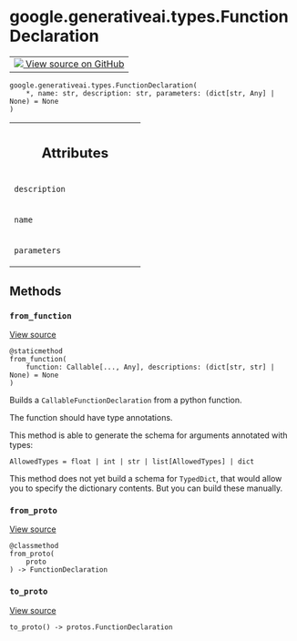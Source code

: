 <div itemscope itemtype="http://developers.google.com/ReferenceObject">
<meta itemprop="name" content="google.generativeai.types.FunctionDeclaration" />
<meta itemprop="path" content="Stable" />
<meta itemprop="property" content="__init__"/>
<meta itemprop="property" content="from_function"/>
<meta itemprop="property" content="from_proto"/>
<meta itemprop="property" content="to_proto"/>
</div>

# google.generativeai.types.FunctionDeclaration

<!-- Insert buttons and diff -->

<table class="tfo-notebook-buttons tfo-api nocontent">
<td>
  <a target="_blank" href="https://github.com/google/generative-ai-python/blob/master/google/generativeai/types/content_types.py#L555-L602">
    <img src="https://www.tensorflow.org/images/GitHub-Mark-32px.png" />
    View source on GitHub
  </a>
</td>
</table>





<pre class="devsite-click-to-copy prettyprint lang-py tfo-signature-link">
<code>google.generativeai.types.FunctionDeclaration(
    *, name: str, description: str, parameters: (dict[str, Any] | None) = None
)
</code></pre>



<!-- Placeholder for "Used in" -->




<!-- Tabular view -->
 <table class="responsive fixed orange">
<colgroup><col width="214px"><col></colgroup>
<tr><th colspan="2"><h2 class="add-link">Attributes</h2></th></tr>

<tr>
<td>

`description`<a id="description"></a>

</td>
<td>



</td>
</tr><tr>
<td>

`name`<a id="name"></a>

</td>
<td>



</td>
</tr><tr>
<td>

`parameters`<a id="parameters"></a>

</td>
<td>



</td>
</tr>
</table>



## Methods

<h3 id="from_function"><code>from_function</code></h3>

<a target="_blank" class="external" href="https://github.com/google/generative-ai-python/blob/master/google/generativeai/types/content_types.py#L583-L602">View source</a>

<pre class="devsite-click-to-copy prettyprint lang-py tfo-signature-link">
<code>@staticmethod</code>
<code>from_function(
    function: Callable[..., Any], descriptions: (dict[str, str] | None) = None
)
</code></pre>

Builds a `CallableFunctionDeclaration` from a python function.

The function should have type annotations.

This method is able to generate the schema for arguments annotated with types:

`AllowedTypes = float | int | str | list[AllowedTypes] | dict`

This method does not yet build a schema for `TypedDict`, that would allow you to specify the dictionary
contents. But you can build these manually.

<h3 id="from_proto"><code>from_proto</code></h3>

<a target="_blank" class="external" href="https://github.com/google/generative-ai-python/blob/master/google/generativeai/types/content_types.py#L574-L578">View source</a>

<pre class="devsite-click-to-copy prettyprint lang-py tfo-signature-link">
<code>@classmethod</code>
<code>from_proto(
    proto
) -> FunctionDeclaration
</code></pre>




<h3 id="to_proto"><code>to_proto</code></h3>

<a target="_blank" class="external" href="https://github.com/google/generative-ai-python/blob/master/google/generativeai/types/content_types.py#L580-L581">View source</a>

<pre class="devsite-click-to-copy prettyprint lang-py tfo-signature-link">
<code>to_proto() -> protos.FunctionDeclaration
</code></pre>







